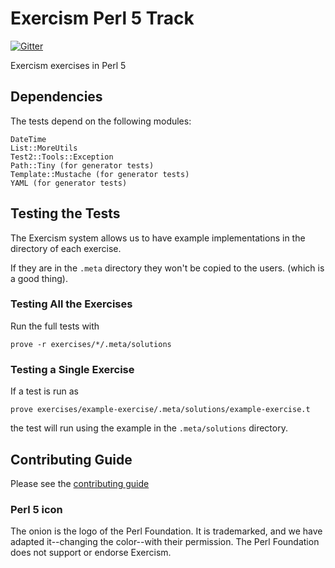 # Exercism Perl 5 Track

[![Gitter](https://badges.gitter.im/exercism/xperl.svg)](https://gitter.im/exercism/perl?utm_source=badge&utm_medium=badge&utm_campaign=pr-badge)

Exercism exercises in Perl 5

## Dependencies

The tests depend on the following modules:

    DateTime
    List::MoreUtils
    Test2::Tools::Exception
    Path::Tiny (for generator tests)
    Template::Mustache (for generator tests)
    YAML (for generator tests)

## Testing the Tests

The Exercism system allows us to have example implementations in the directory
of each exercise.

If they are in the `.meta` directory they won't be copied to the users. (which is a good thing).

### Testing All the Exercises

Run the full tests with

    prove -r exercises/*/.meta/solutions

### Testing a Single Exercise

If a test is run as

    prove exercises/example-exercise/.meta/solutions/example-exercise.t

the test will run using the example in the `.meta/solutions` directory.

## Contributing Guide

Please see the [contributing guide](https://github.com/exercism/docs/blob/master/contributing-to-language-tracks/README.md)

### Perl 5 icon

The onion is the logo of the Perl Foundation.
It is trademarked, and we have adapted it--changing the color--with their permission.
The Perl Foundation does not support or endorse Exercism.
